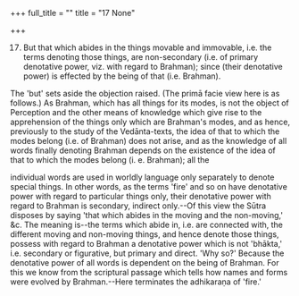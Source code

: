+++
full_title = ""
title = "17 None"

+++


17. But that which abides in the things movable and immovable, i.e. the terms denoting those things, are non-secondary (i.e. of primary denotative power, viz. with regard to Brahman); since (their denotative power) is effected by the being of that (i.e. Brahman).

The 'but' sets aside the objection raised. (The primā facie view here is as follows.) As Brahman, which has all things for its modes, is not the object of Perception and the other means of knowledge which give rise to the apprehension of the things only which are Brahman's modes, and as hence, previously to the study of the Vedānta-texts, the idea of that to which the modes belong (i.e. of Brahman) does not arise, and as the knowledge of all words finally denoting Brahman depends on the existence of the idea of that to which the modes belong (i. e. Brahman); all the

individual words are used in worldly language only separately to denote special things. In other words, as the terms 'fire' and so on have denotative power with regard to particular things only, their denotative power with regard to Brahman is secondary, indirect only.--Of this view the Sūtra disposes by saying 'that which abides in the moving and the non-moving,' &c. The meaning is--the terms which abide in, i.e. are connected with, the different moving and non-moving things, and hence denote those things, possess with regard to Brahman a denotative power which is not 'bhākta,' i.e. secondary or figurative, but primary and direct. 'Why so?' Because the denotative power of all words is dependent on the being of Brahman. For this we know from the scriptural passage which tells how names and forms were evolved by Brahman.--Here terminates the adhikaraṇa of 'fire.'

